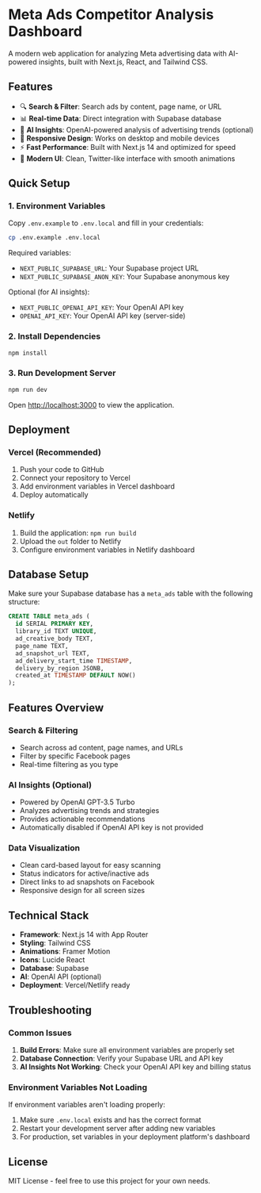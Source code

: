 # Meta Ads Competitor Analysis Dashboard

A modern web application for analyzing Meta advertising data with AI-powered insights, built with Next.js, React, and Tailwind CSS.

## Features

- 🔍 **Search & Filter**: Search ads by content, page name, or URL
- 📊 **Real-time Data**: Direct integration with Supabase database
- 🤖 **AI Insights**: OpenAI-powered analysis of advertising trends (optional)
- 📱 **Responsive Design**: Works on desktop and mobile devices
- ⚡ **Fast Performance**: Built with Next.js 14 and optimized for speed
- 🎨 **Modern UI**: Clean, Twitter-like interface with smooth animations

## Quick Setup

### 1. Environment Variables

Copy `.env.example` to `.env.local` and fill in your credentials:

```bash
cp .env.example .env.local
```

Required variables:
- `NEXT_PUBLIC_SUPABASE_URL`: Your Supabase project URL
- `NEXT_PUBLIC_SUPABASE_ANON_KEY`: Your Supabase anonymous key

Optional (for AI insights):
- `NEXT_PUBLIC_OPENAI_API_KEY`: Your OpenAI API key
- `OPENAI_API_KEY`: Your OpenAI API key (server-side)

### 2. Install Dependencies

```bash
npm install
```

### 3. Run Development Server

```bash
npm run dev
```

Open [http://localhost:3000](http://localhost:3000) to view the application.

## Deployment

### Vercel (Recommended)

1. Push your code to GitHub
2. Connect your repository to Vercel
3. Add environment variables in Vercel dashboard
4. Deploy automatically

### Netlify

1. Build the application: `npm run build`
2. Upload the `out` folder to Netlify
3. Configure environment variables in Netlify dashboard

## Database Setup

Make sure your Supabase database has a `meta_ads` table with the following structure:

```sql
CREATE TABLE meta_ads (
  id SERIAL PRIMARY KEY,
  library_id TEXT UNIQUE,
  ad_creative_body TEXT,
  page_name TEXT,
  ad_snapshot_url TEXT,
  ad_delivery_start_time TIMESTAMP,
  delivery_by_region JSONB,
  created_at TIMESTAMP DEFAULT NOW()
);
```

## Features Overview

### Search & Filtering
- Search across ad content, page names, and URLs
- Filter by specific Facebook pages
- Real-time filtering as you type

### AI Insights (Optional)
- Powered by OpenAI GPT-3.5 Turbo
- Analyzes advertising trends and strategies
- Provides actionable recommendations
- Automatically disabled if OpenAI API key is not provided

### Data Visualization
- Clean card-based layout for easy scanning
- Status indicators for active/inactive ads
- Direct links to ad snapshots on Facebook
- Responsive design for all screen sizes

## Technical Stack

- **Framework**: Next.js 14 with App Router
- **Styling**: Tailwind CSS
- **Animations**: Framer Motion
- **Icons**: Lucide React
- **Database**: Supabase
- **AI**: OpenAI API (optional)
- **Deployment**: Vercel/Netlify ready

## Troubleshooting

### Common Issues

1. **Build Errors**: Make sure all environment variables are properly set
2. **Database Connection**: Verify your Supabase URL and API key
3. **AI Insights Not Working**: Check your OpenAI API key and billing status

### Environment Variables Not Loading

If environment variables aren't loading properly:

1. Make sure `.env.local` exists and has the correct format
2. Restart your development server after adding new variables
3. For production, set variables in your deployment platform's dashboard

## License

MIT License - feel free to use this project for your own needs.
